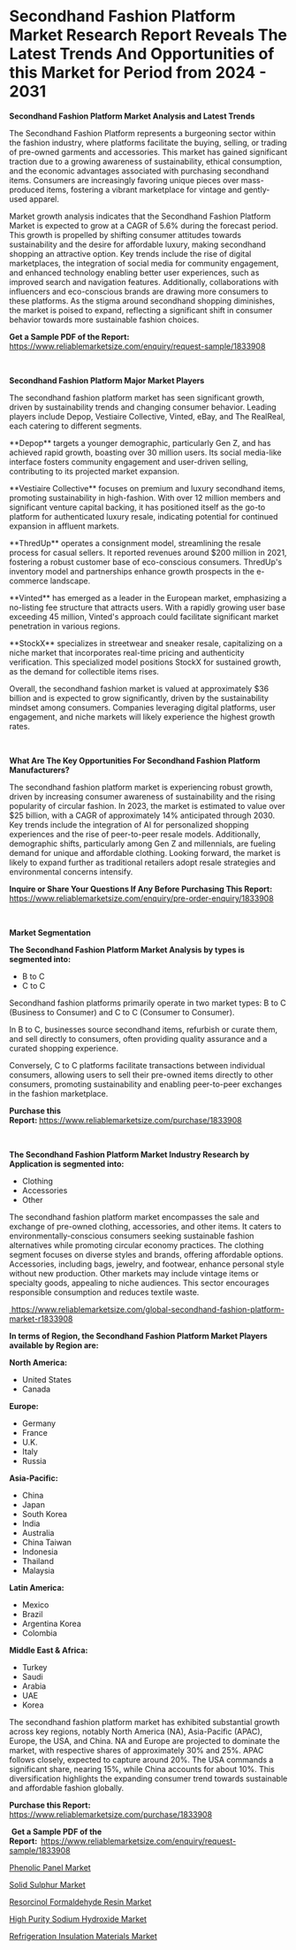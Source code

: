 <p><h1>Secondhand Fashion Platform Market Research Report Reveals The Latest Trends And Opportunities of this Market for Period from 2024 - 2031</h1></p><p><strong>Secondhand Fashion Platform Market Analysis and Latest Trends</strong></p>
<p><p>The Secondhand Fashion Platform represents a burgeoning sector within the fashion industry, where platforms facilitate the buying, selling, or trading of pre-owned garments and accessories. This market has gained significant traction due to a growing awareness of sustainability, ethical consumption, and the economic advantages associated with purchasing secondhand items. Consumers are increasingly favoring unique pieces over mass-produced items, fostering a vibrant marketplace for vintage and gently-used apparel.</p><p>Market growth analysis indicates that the Secondhand Fashion Platform Market is expected to grow at a CAGR of 5.6% during the forecast period. This growth is propelled by shifting consumer attitudes towards sustainability and the desire for affordable luxury, making secondhand shopping an attractive option. Key trends include the rise of digital marketplaces, the integration of social media for community engagement, and enhanced technology enabling better user experiences, such as improved search and navigation features. Additionally, collaborations with influencers and eco-conscious brands are drawing more consumers to these platforms. As the stigma around secondhand shopping diminishes, the market is poised to expand, reflecting a significant shift in consumer behavior towards more sustainable fashion choices.</p></p>
<p><strong>Get a Sample PDF of the Report:&nbsp;</strong> <a href="https://www.reliablemarketsize.com/enquiry/request-sample/1833908?utm_campaign=1592&utm_medium=2&utm_source=Github&utm_content=ia&utm_term=17102024&utm_id=secondhand-fashion-platform">https://www.reliablemarketsize.com/enquiry/request-sample/1833908</a></p>
<p>&nbsp;</p>
<p><strong>Secondhand Fashion Platform Major Market Players</strong></p>
<p><p>The secondhand fashion platform market has seen significant growth, driven by sustainability trends and changing consumer behavior. Leading players include Depop, Vestiaire Collective, Vinted, eBay, and The RealReal, each catering to different segments.</p><p>**Depop** targets a younger demographic, particularly Gen Z, and has achieved rapid growth, boasting over 30 million users. Its social media-like interface fosters community engagement and user-driven selling, contributing to its projected market expansion.</p><p>**Vestiaire Collective** focuses on premium and luxury secondhand items, promoting sustainability in high-fashion. With over 12 million members and significant venture capital backing, it has positioned itself as the go-to platform for authenticated luxury resale, indicating potential for continued expansion in affluent markets.</p><p>**ThredUp** operates a consignment model, streamlining the resale process for casual sellers. It reported revenues around $200 million in 2021, fostering a robust customer base of eco-conscious consumers. ThredUp's inventory model and partnerships enhance growth prospects in the e-commerce landscape.</p><p>**Vinted** has emerged as a leader in the European market, emphasizing a no-listing fee structure that attracts users. With a rapidly growing user base exceeding 45 million, Vinted's approach could facilitate significant market penetration in various regions.</p><p>**StockX** specializes in streetwear and sneaker resale, capitalizing on a niche market that incorporates real-time pricing and authenticity verification. This specialized model positions StockX for sustained growth, as the demand for collectible items rises.</p><p>Overall, the secondhand fashion market is valued at approximately $36 billion and is expected to grow significantly, driven by the sustainability mindset among consumers. Companies leveraging digital platforms, user engagement, and niche markets will likely experience the highest growth rates.</p></p>
<p>&nbsp;</p>
<p><strong>What Are The Key Opportunities For Secondhand Fashion Platform Manufacturers?</strong></p>
<p><p>The secondhand fashion platform market is experiencing robust growth, driven by increasing consumer awareness of sustainability and the rising popularity of circular fashion. In 2023, the market is estimated to value over $25 billion, with a CAGR of approximately 14% anticipated through 2030. Key trends include the integration of AI for personalized shopping experiences and the rise of peer-to-peer resale models. Additionally, demographic shifts, particularly among Gen Z and millennials, are fueling demand for unique and affordable clothing. Looking forward, the market is likely to expand further as traditional retailers adopt resale strategies and environmental concerns intensify.</p></p>
<p><strong>Inquire or Share Your Questions If Any Before Purchasing This Report:</strong> <a href="https://www.reliablemarketsize.com/enquiry/pre-order-enquiry/1833908?utm_campaign=1592&utm_medium=2&utm_source=Github&utm_content=ia&utm_term=17102024&utm_id=secondhand-fashion-platform">https://www.reliablemarketsize.com/enquiry/pre-order-enquiry/1833908</a></p>
<p>&nbsp;</p>
<p><strong>Market Segmentation</strong></p>
<p><strong>The Secondhand Fashion Platform Market Analysis by types is segmented into:</strong></p>
<p><ul><li>B to C</li><li>C to C</li></ul></p>
<p><p>Secondhand fashion platforms primarily operate in two market types: B to C (Business to Consumer) and C to C (Consumer to Consumer). </p><p>In B to C, businesses source secondhand items, refurbish or curate them, and sell directly to consumers, often providing quality assurance and a curated shopping experience. </p><p>Conversely, C to C platforms facilitate transactions between individual consumers, allowing users to sell their pre-owned items directly to other consumers, promoting sustainability and enabling peer-to-peer exchanges in the fashion marketplace.</p></p>
<p><strong>Purchase this Report:&nbsp;</strong><a href="https://www.reliablemarketsize.com/purchase/1833908?utm_campaign=1592&utm_medium=2&utm_source=Github&utm_content=ia&utm_term=17102024&utm_id=secondhand-fashion-platform">https://www.reliablemarketsize.com/purchase/1833908</a></p>
<p>&nbsp;</p>
<p><strong>The Secondhand Fashion Platform Market Industry Research by Application is segmented into:</strong></p>
<p><ul><li>Clothing</li><li>Accessories</li><li>Other</li></ul></p>
<p><p>The secondhand fashion platform market encompasses the sale and exchange of pre-owned clothing, accessories, and other items. It caters to environmentally-conscious consumers seeking sustainable fashion alternatives while promoting circular economy practices. The clothing segment focuses on diverse styles and brands, offering affordable options. Accessories, including bags, jewelry, and footwear, enhance personal style without new production. Other markets may include vintage items or specialty goods, appealing to niche audiences. This sector encourages responsible consumption and reduces textile waste.</p></p>
<p><a href="https://www.reliablemarketsize.com/global-secondhand-fashion-platform-market-r1833908?utm_campaign=1592&utm_medium=2&utm_source=Github&utm_content=ia&utm_term=17102024&utm_id=secondhand-fashion-platform">&nbsp;https://www.reliablemarketsize.com/global-secondhand-fashion-platform-market-r1833908</a></p>
<p><strong>In terms of Region, the Secondhand Fashion Platform Market Players available by Region are:</strong></p>
<p>
    <p> <strong> North America: </strong>
        <ul>
            <li>United States</li>
            <li>Canada</li>
        </ul>
        </p> 
    <p> <strong> Europe: </strong>
        <ul>
            <li>Germany</li>
            <li>France</li>
            <li>U.K.</li>
            <li>Italy</li>
            <li>Russia</li>
        </ul>
        </p> 
    <p> <strong> Asia-Pacific: </strong>
        <ul>
            <li>China</li>
            <li>Japan</li>
            <li>South Korea</li>
            <li>India</li>
            <li>Australia</li>
            <li>China Taiwan</li>
            <li>Indonesia</li>
            <li>Thailand</li>
            <li>Malaysia</li>
        </ul>
        </p> 
    <p> <strong> Latin America: </strong>
        <ul>
            <li>Mexico</li>
            <li>Brazil</li>
            <li>Argentina Korea</li>
            <li>Colombia</li>
        </ul>
        </p> 
    <p> <strong> Middle East & Africa: </strong>
        <ul>
            <li>Turkey</li>
            <li>Saudi</li>
            <li>Arabia</li>
            <li>UAE</li>
            <li>Korea</li>
        </ul>
    </p>
    </p>
<p><p>The secondhand fashion platform market has exhibited substantial growth across key regions, notably North America (NA), Asia-Pacific (APAC), Europe, the USA, and China. NA and Europe are projected to dominate the market, with respective shares of approximately 30% and 25%. APAC follows closely, expected to capture around 20%. The USA commands a significant share, nearing 15%, while China accounts for about 10%. This diversification highlights the expanding consumer trend towards sustainable and affordable fashion globally.</p></p>
<p><strong>Purchase this Report: </strong><a href="https://www.reliablemarketsize.com/purchase/1833908?utm_campaign=1592&utm_medium=2&utm_source=Github&utm_content=ia&utm_term=17102024&utm_id=secondhand-fashion-platform">https://www.reliablemarketsize.com/purchase/1833908</a></p>
<p>&nbsp;<strong>Get a Sample PDF of the Report:&nbsp;&nbsp;</strong><a href="https://www.reliablemarketsize.com/enquiry/request-sample/1833908?utm_campaign=1592&utm_medium=2&utm_source=Github&utm_content=ia&utm_term=17102024&utm_id=secondhand-fashion-platform">https://www.reliablemarketsize.com/enquiry/request-sample/1833908</a></p>
<p><strong></strong></p>
<p><p><a href="https://www.linkedin.com/pulse/future-phenolic-panel-market-global-forecast-trends-2024-fcpof?utm_campaign=1592&utm_medium=2&utm_source=Github&utm_content=ia&utm_term=17102024&utm_id=secondhand-fashion-platform">Phenolic Panel Market</a></p><p><a href="https://www.linkedin.com/pulse/charting-future-comprehensive-analysis-global-solid-sulphur-9yxbf?utm_campaign=1592&utm_medium=2&utm_source=Github&utm_content=ia&utm_term=17102024&utm_id=secondhand-fashion-platform">Solid Sulphur Market</a></p><p><a href="https://www.linkedin.com/pulse/resorcinol-formaldehyde-resin-market-penetration-strategies-mj02f?utm_campaign=1592&utm_medium=2&utm_source=Github&utm_content=ia&utm_term=17102024&utm_id=secondhand-fashion-platform">Resorcinol Formaldehyde Resin Market</a></p><p><a href="https://www.linkedin.com/pulse/high-purity-sodium-hydroxide-market-shifts-strategic-analysis-8jhqf?utm_campaign=1592&utm_medium=2&utm_source=Github&utm_content=ia&utm_term=17102024&utm_id=secondhand-fashion-platform">High Purity Sodium Hydroxide Market</a></p><p><a href="https://www.linkedin.com/pulse/global-perspectives-refrigeration-insulation-materials-market-vrg1f?utm_campaign=1592&utm_medium=2&utm_source=Github&utm_content=ia&utm_term=17102024&utm_id=secondhand-fashion-platform">Refrigeration Insulation Materials Market</a></p></p>
